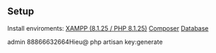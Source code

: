 ## Setup

Install enviroments:
[XAMPP (8.1.25 / PHP 8.1.25)](https://sourceforge.net/projects/xampp/files/XAMPP%20Windows/8.1.25/xampp-windows-x64-8.1.25-0-VS16-installer.exe)
[Composer](https://getcomposer.org/download/)
[Database](https://github.com/MinhHieu012/QuanLyLichKham/raw/master/tkudpm.sql)










admin
88866632664Hieu@
php artisan key:generate
